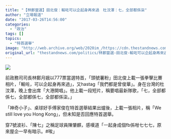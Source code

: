 ```yaml
---
title: "【林鄭當選】田北俊：輸咗可以企起身再來過　杜汶澤：七，全部都係柒"
author: "立場報道"
date: "2017-03-26T14:56:00"
categories:
  - "政治"
tags: []
topics:
  - "特首選舉"
image: "http://web.archive.org/web/2020im_/https://cdn.thestandnews.com/media/photos/cache/tin-27_nBDBR_1200x0.png"
original_url: "thestandnews.com/politics/林鄭當選-田北俊-輸咗可以企起身再來過-杜汶澤-七-全部都係七"
---
```

![](http://web.archive.org/web/2020im_/https://cdn.thestandnews.com/media/photos/cache/tin-27_nBDBR_1200x0.png)

前政務司司長林鄭月娥以777票當選特首，「頭號薯粉」田北俊上載一張拳擊比賽相片，「輸咗，可以企起身再來過」，又hastag「我們都是曾俊華」。身在台灣的杜汶澤，晚上會出席「大港開唱」。他上載一段短片，稱要唱最新隊歌，「七，全部都係七，全部都係七，全部都係柒。」

「神奇小子」、桌球好手傅家俊在特首選舉結果出爐後，上載一張相片，稱「We still love you Hong Kong」，但未知是否回應特首選舉。

穿7號波衫、「陳七」之稱足球員陳肇麒，感嘆道「一起身成個fb係咁七七七，原來屋企一早有暗示。#唉」